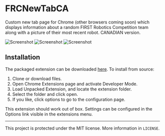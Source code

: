 # FRCNewTabCA
Custom new tab page for Chrome (other browsers coming soon) which displays information about a random FIRST Robotics Competition team along with a picture of their most recent robot.
CANADIAN version.

![Screenshot](screenshots/1.png)
![Screenshot](screenshots/2.png)
![Screenshot](screenshots/3.png)

## Installation
The packaged extension can be downloaded [here](https://chrome.google.com/webstore/detail/agmoglelphhinnadfmbfodhkdagibkop/).
To install from source:  
1. Clone or download files.  
2. Open Chrome Extensions page and activate Developer Mode.  
3. Load Unpacked Extension, and locate the extension folder.  
4. Select the folder and click open.  
5. If you like, click options to go to the configuration page.  

This extension should work out of box. Settings can be configured in the Options link visible in the extensions menu.

--------------------------------------------------------------------------------

This project is protected under the MIT license. More information in `LICENSE`.
